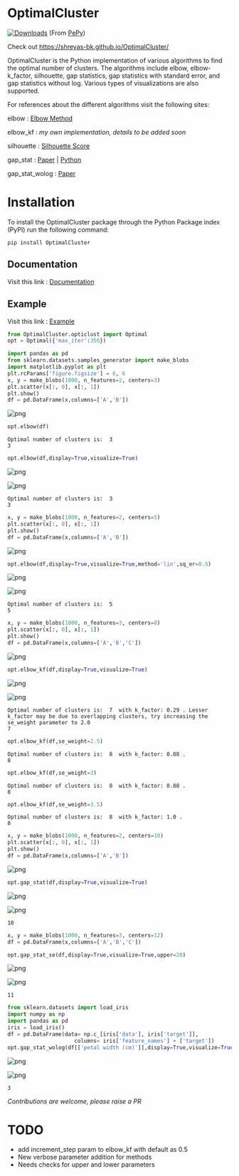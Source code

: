 # OptimalCluster

[![Downloads](https://pepy.tech/badge/optimalcluster)](https://pepy.tech/project/optimalcluster)
(From [PePy](https://pepy.tech/project/OptimalCluster))

Check out https://shreyas-bk.github.io/OptimalCluster/

OptimalCluster is the Python implementation of various algorithms to find the optimal number of clusters. The algorithms include elbow, elbow-k_factor, silhouette, gap statistics, gap statistics with standard error, and gap statistics without log. Various types of visualizations are also supported.

For references about the different algorithms visit the following sites:

elbow : [Elbow Method](https://en.wikipedia.org/wiki/Elbow_method_(clustering).)

elbow_kf : _my own implementation, details to be added soon_

silhouette : [Silhouette Score](https://scikit-learn.org/stable/modules/generated/sklearn.metrics.silhouette_score.html)

gap_stat : [Paper](http://www.web.stanford.edu/~hastie/Papers/gap.pdf)  |  [Python](https://anaconda.org/milesgranger/gap-statistic/notebook)

gap_stat_wolog : [Paper](https://core.ac.uk/reader/12172514)

# Installation

To install the OptimalCluster package through the Python Package index (PyPI) run the following command:
```
pip install OptimalCluster
```

## Documentation

Visit this link : [Documentation](https://github.com/shreyas-bk/OptimalCluster/blob/master/Documentation.md)

## Example

Visit this link : [Example](https://colab.research.google.com/github/shreyas-bk/OptimalClusterExampleNB/blob/master/Example.ipynb)

```python
from OptimalCluster.opticlust import Optimal
opt = Optimal({'max_iter':350})
```


```python
import pandas as pd
from sklearn.datasets.samples_generator import make_blobs
import matplotlib.pyplot as plt
plt.rcParams['figure.figsize'] = 6, 6
x, y = make_blobs(1000, n_features=2, centers=3)
plt.scatter(x[:, 0], x[:, 1])
plt.show()
df = pd.DataFrame(x,columns=['A','B'])
```
    


![png](assets/output_1_1.png)



```python
opt.elbow(df)
```

    Optimal number of clusters is:  3 
    3




```python
opt.elbow(df,display=True,visualize=True)
```


![png](assets/output_3_0.png)



![png](assets/output_3_1.png)


    Optimal number of clusters is:  3 
    3




```python
x, y = make_blobs(1000, n_features=2, centers=5)
plt.scatter(x[:, 0], x[:, 1])
plt.show()
df = pd.DataFrame(x,columns=['A','B'])
```


![png](assets/output_4_0.png)



```python
opt.elbow(df,display=True,visualize=True,method='lin',sq_er=0.5)
```


![png](assets/output_5_0.png)



![png](assets/output_5_1.png)


    Optimal number of clusters is:  5 
    5




```python
x, y = make_blobs(1000, n_features=3, centers=8)
plt.scatter(x[:, 0], x[:, 1])
plt.show()
df = pd.DataFrame(x,columns=['A','B','C'])
```


![png](assets/output_6_0.png)



```python
opt.elbow_kf(df,display=True,visualize=True)
```


![png](assets/output_7_0.png)



![png](assets/output_7_1.png)


    Optimal number of clusters is:  7  with k_factor: 0.29 . Lesser k_factor may be due to overlapping clusters, try increasing the se_weight parameter to 2.0
    7




```python
opt.elbow_kf(df,se_weight=2.5)
```

    Optimal number of clusters is:  8  with k_factor: 0.88 . 
    8




```python
opt.elbow_kf(df,se_weight=3)
```

    Optimal number of clusters is:  8  with k_factor: 0.88 . 
    8




```python
opt.elbow_kf(df,se_weight=3.5)
```

    Optimal number of clusters is:  8  with k_factor: 1.0 . 
    8




```python
x, y = make_blobs(1000, n_features=2, centers=10)
plt.scatter(x[:, 0], x[:, 1])
plt.show()
df = pd.DataFrame(x,columns=['A','B'])
```


![png](assets/output_11_0.png)



```python
opt.gap_stat(df,display=True,visualize=True)
```

    


![png](assets/output_12_1.png)



![png](assets/output_12_2.png)

    10




```python
x, y = make_blobs(1000, n_features=3, centers=12)
df = pd.DataFrame(x,columns=['A','B','C'])
```


```python
opt.gap_stat_se(df,display=True,visualize=True,upper=20)
```
    


![png](assets/output_14_1.png)



![png](assets/output_14_2.png)


    11




```python
from sklearn.datasets import load_iris
import numpy as np
import pandas as pd
iris = load_iris()
df = pd.DataFrame(data= np.c_[iris['data'], iris['target']],
                     columns= iris['feature_names'] + ['target'])
opt.gap_stat_wolog(df[['petal width (cm)']],display=True,visualize=True)
```

    


![png](assets/output_15_1.png)



![png](assets/output_15_2.png)

    3




_Contributions are welcome, please raise a PR_

# TODO

 - add increment_step param to elbow_kf with default as 0.5
 - New verbose parameter addition for methods
 - Needs checks for upper and lower parameters

